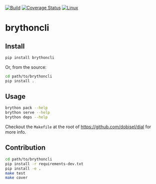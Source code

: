 [![Build](https://github.com/pylover/brythoncli/actions/workflows/build.yml/badge.svg)](https://github.com/pylover/brythoncli/actions/workflows/build.yml)
[![Coverage Status](https://coveralls.io/repos/github/pylover/brythoncli/badge.svg?branch=master)](https://coveralls.io/github/pylover/brythoncli?branch=master)
[![Linux](https://img.shields.io/badge/Linux-%3E%3D%203.19-blue?logo=linux&logoColor=white)](https://kernel.org)


# brythoncli

## Install

```bash
pip install brythoncli
```

Or, from the source:

```bash
cd path/to/brythoncli
pip install .
```

## Usage

```bash
brython pack --help
brython serve --help
brython deps --help
```

Checkout the `Makefile` at the root of https://github.com/dobisel/dial
for more info.

## Contribution

```bash
cd path/to/brythoncli
pip install -r requirements-dev.txt
pip install -e .
make test
make cover
```



